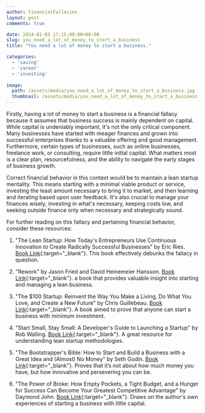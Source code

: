 ```yaml
---
author: FinancialFallacies
layout: post
comments: true

date: 2024-01-03 17:15:00:00+00:00  
slug: you_need_a_lot_of_money_to_start_a_business
title: "You need a lot of money to start a business."

categories:
  - 'saving'
  - 'career'
  - 'investing'
  
image:
  path: /assets/media/you_need_a_lot_of_money_to_start_a_business.jpg
  thumbnail: /assets/media/you_need_a_lot_of_money_to_start_a_business.jpg
---
```


Firstly, having a lot of money to start a business is a financial fallacy because it assumes that business success is mainly dependent on capital. While capital is undeniably important, it's not the only critical component. Many businesses have started with meager finances and grown into successful enterprises thanks to a valuable offering and good management. Furthermore, certain types of businesses, such as online businesses, freelance work, or consulting, require little initial capital. What matters most is a clear plan, resourcefulness, and the ability to navigate the early stages of business growth.

Correct financial behavior in this context would be to maintain a lean startup mentality. This means starting with a minimal viable product or service, investing the least amount necessary to bring it to market, and then learning and iterating based upon user feedback. It's also crucial to manage your finances wisely, investing in what's necessary, keeping costs low, and seeking outside finance only when necessary and strategically sound.

For further reading on this fallacy and pertaining financial behavior, consider these resources:

1. "The Lean Startup: How Today's Entrepreneurs Use Continuous Innovation to Create Radically Successful Businesses" by Eric Ries. [Book Link](https://www.amazon.com/Lean-Startup-Entrepreneurs-Continuous-Innovation/dp/0307887898/ref=nosim?tag=financialfall-20){:target="_blank"}. This book effectively debunks the fallacy in question.

2. "Rework" by Jason Fried and David Heinemeier Hansson. [Book Link](https://www.amazon.com/Rework-Jason-Fried/dp/0307463745/ref=nosim?tag=financialfall-20){:target="_blank"}. a book that provides valuable insight into starting and managing a lean business.

3. "The $100 Startup: Reinvent the Way You Make a Living, Do What You Love, and Create a New Future" by Chris Guillebeau. [Book Link](https://www.amazon.com/100-Startup-Reinvent-Living-Create/dp/0307951529/ref=nosim?tag=financialfall-20){:target="_blank"}. A book aimed to prove that anyone can start a business with minimum investment.

4. "Start Small, Stay Small: A Developer's Guide to Launching a Startup" by Rob Walling. [Book Link](https://www.amazon.com/Start-Small-Stay-Developers-Launching/dp/0615373968/ref=nosim?tag=financialfall-20){:target="_blank"}. A great resource for understanding lean startup methodologies.

5. "The Bootstrapper's Bible: How to Start and Build a Business with a Great Idea and (Almost) No Money" by Seth Godin. [Book Link](https://www.amazon.com/Bootstrappers-Bible-Start-Business-Almost/dp/157410103X/ref=nosim?tag=financialfall-20){:target="_blank"}. Proves that it’s not about how much money you have, but how innovative and persevering you can be.

6. "The Power of Broke: How Empty Pockets, a Tight Budget, and a Hunger for Success Can Become Your Greatest Competitive Advantage" by Daymond John. [Book Link](https://www.amazon.com/Power-Broke-Greatest-Competitive-Advantage-ebook/dp/B00WPQHK14/ref=nosim?tag=financialfall-20){:target="_blank"}. Draws on the author's own experiences of starting a business with little capital.

